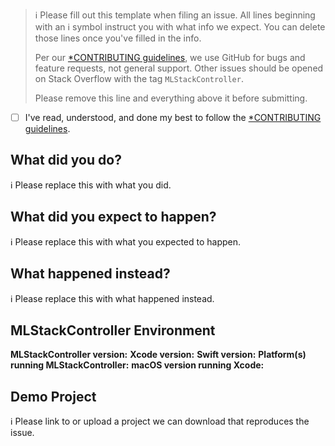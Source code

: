 > ℹ Please fill out this template when filing an issue.
> All lines beginning with an ℹ symbol instruct you with what info we expect. You can delete those lines once you've filled in the info.
>
> Per our [*CONTRIBUTING guidelines](https://github.com/micheltlutz/MLStackController/blob/master/CONTRIBUTING.md), we use GitHub for
> bugs and feature requests, not general support. Other issues should be opened on Stack Overflow with the tag `MLStackController`.
>
> Please remove this line and everything above it before submitting.

* [ ] I've read, understood, and done my best to follow the [*CONTRIBUTING guidelines](https://github.com/micheltlutz/MLStackController/blob/master/CONTRIBUTING.md).

## What did you do?

ℹ Please replace this with what you did.

## What did you expect to happen?

ℹ Please replace this with what you expected to happen.

## What happened instead?

ℹ Please replace this with what happened instead.

## MLStackController Environment

**MLStackController version:**
**Xcode version:**
**Swift version:**
**Platform(s) running MLStackController:**
**macOS version running Xcode:**

## Demo Project

ℹ Please link to or upload a project we can download that reproduces the issue.
